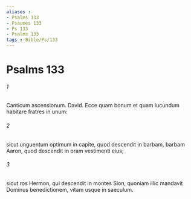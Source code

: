 ```yaml
---
aliases : 
- Psalms 133
- Psaumes 133
- Ps 133
- Psalms 133
tags : Bible/Ps/133
---
```


# Psalms 133

###### 1
Canticum ascensionum. David. Ecce quam bonum et quam iucundum habitare fratres in unum:
###### 2
sicut unguentum optimum in capite, quod descendit in barbam, barbam Aaron, quod descendit in oram vestimenti eius;
###### 3
sicut ros Hermon, qui descendit in montes Sion, quoniam illic mandavit Dominus benedictionem, vitam usque in saeculum.
